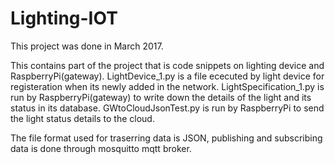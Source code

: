 # Lighting-IOT

This project was done in March 2017.

This contains part of the project that is code snippets on lighting device and RaspberryPi(gateway).
LightDevice_1.py is a file ececuted by light device for registeration when its newly added in the network.
LightSpecification_1.py is run by RaspberryPi(gateway) to write down the details of the light and its status
in its database.
GWtoCloudJsonTest.py is run by RaspberryPi to send the light status details to the cloud.

The file format used for traserring data is JSON, publishing and subscribing data is done through mosquitto mqtt broker.
